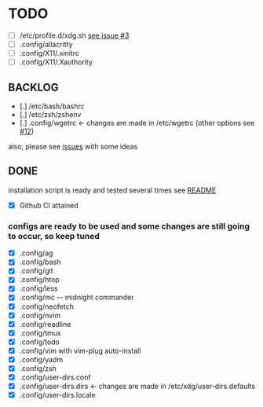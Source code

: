 # TODO
- [ ] /etc/profile.d/xdg.sh [see issue #3](https://github.com/orleanski/dotfiles/issues/3#issue-806949413)
- [ ] .config/allacritty
- [ ] .config/X11/.xinitrc
- [ ] .config/X11/.Xauthority

## BACKLOG
- [.] /etc/bash/bashrc
- [.] /etc/zsh/zshenv
- [.] .config/wgetrc <- changes are made in /etc/wgetrc (other options see [#12](https://github.com/orleanski/dotfiles/issues/12))

also, please see [issues](https://github.com/orleanski/dotfiles/issues) with some ideas

## DONE

installation script is ready and tested several times see [README](README.md)

- [x] Github CI attained

### configs are ready to be used and some changes are still going to occur, so keep tuned

- [x] .config/ag
- [x] .config/bash
- [x] .config/git
- [x] .config/htop
- [x] .config/less
- [X] .config/mc -- midnight commander
- [x] .config/neofetch
- [x] .config/nvim
- [x] .config/readline
- [x] .config/tmux
- [x] .config/todo
- [x] .config/vim with vim-plug auto-install
- [x] .config/yadm
- [x] .config/zsh
- [x] .config/user-dirs.conf
- [x] .config/user-dirs.dirs <- changes are made in /etc/xdg/user-dirs.defaults
- [x] .config/user-dirs.locale
